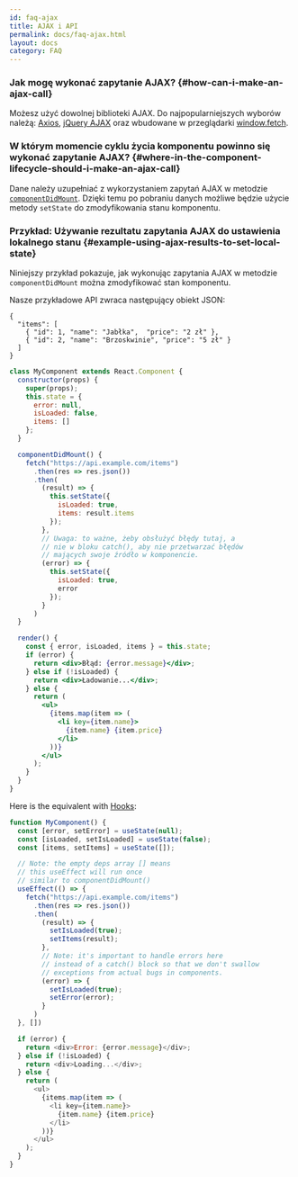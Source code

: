 ```yaml
---
id: faq-ajax
title: AJAX i API
permalink: docs/faq-ajax.html
layout: docs
category: FAQ
---
```


### Jak mogę wykonać zapytanie AJAX? {#how-can-i-make-an-ajax-call}

Możesz użyć dowolnej biblioteki AJAX. Do najpopularniejszych wyborów należą: [Axios](https://github.com/axios/axios), [jQuery AJAX](https://api.jquery.com/jQuery.ajax/) oraz wbudowane w przeglądarki [window.fetch](https://developer.mozilla.org/en-US/docs/Web/API/Fetch_API).

### W którym momencie cyklu życia komponentu powinno się wykonać zapytanie AJAX? {#where-in-the-component-lifecycle-should-i-make-an-ajax-call}

Dane należy uzupełniać z wykorzystaniem zapytań AJAX w metodzie [`componentDidMount`](/docs/react-component.html#mounting). Dzięki temu po pobraniu danych możliwe będzie użycie metody `setState` do zmodyfikowania stanu komponentu.

### Przykład: Używanie rezultatu zapytania AJAX do ustawienia lokalnego stanu {#example-using-ajax-results-to-set-local-state}

Niniejszy przykład pokazuje, jak wykonując zapytania AJAX w metodzie `componentDidMount` można zmodyfikować stan komponentu.

Nasze przykładowe API zwraca następujący obiekt JSON:

```
{
  "items": [
    { "id": 1, "name": "Jabłka",  "price": "2 zł" },
    { "id": 2, "name": "Brzoskwinie", "price": "5 zł" }
  ]
}
```

```jsx
class MyComponent extends React.Component {
  constructor(props) {
    super(props);
    this.state = {
      error: null,
      isLoaded: false,
      items: []
    };
  }

  componentDidMount() {
    fetch("https://api.example.com/items")
      .then(res => res.json())
      .then(
        (result) => {
          this.setState({
            isLoaded: true,
            items: result.items
          });
        },
        // Uwaga: to ważne, żeby obsłużyć błędy tutaj, a
        // nie w bloku catch(), aby nie przetwarzać błędów
        // mających swoje źródło w komponencie.
        (error) => {
          this.setState({
            isLoaded: true,
            error
          });
        }
      )
  }

  render() {
    const { error, isLoaded, items } = this.state;
    if (error) {
      return <div>Błąd: {error.message}</div>;
    } else if (!isLoaded) {
      return <div>Ładowanie...</div>;
    } else {
      return (
        <ul>
          {items.map(item => (
            <li key={item.name}>
              {item.name} {item.price}
            </li>
          ))}
        </ul>
      );
    }
  }
}
```

Here is the equivalent with [Hooks](https://reactjs.org/docs/hooks-intro.html): 

```js
function MyComponent() {
  const [error, setError] = useState(null);
  const [isLoaded, setIsLoaded] = useState(false);
  const [items, setItems] = useState([]);

  // Note: the empty deps array [] means
  // this useEffect will run once
  // similar to componentDidMount()
  useEffect(() => {
    fetch("https://api.example.com/items")
      .then(res => res.json())
      .then(
        (result) => {
          setIsLoaded(true);
          setItems(result);
        },
        // Note: it's important to handle errors here
        // instead of a catch() block so that we don't swallow
        // exceptions from actual bugs in components.
        (error) => {
          setIsLoaded(true);
          setError(error);
        }
      )
  }, [])

  if (error) {
    return <div>Error: {error.message}</div>;
  } else if (!isLoaded) {
    return <div>Loading...</div>;
  } else {
    return (
      <ul>
        {items.map(item => (
          <li key={item.name}>
            {item.name} {item.price}
          </li>
        ))}
      </ul>
    );
  }
}
```
